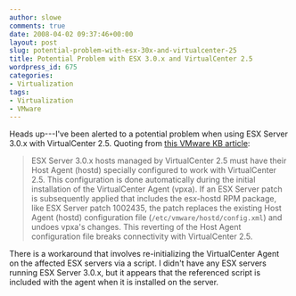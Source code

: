 ```yaml
---
author: slowe
comments: true
date: 2008-04-02 09:37:46+00:00
layout: post
slug: potential-problem-with-esx-30x-and-virtualcenter-25
title: Potential Problem with ESX 3.0.x and VirtualCenter 2.5
wordpress_id: 675
categories:
- Virtualization
tags:
- Virtualization
- VMware
---
```


Heads up---I've been alerted to a potential problem when using ESX Server 3.0.x with VirtualCenter 2.5. Quoting from [this VMware KB article](http://kb.vmware.com/selfservice/microsites/search.do?language=en_US&cmd=displayKC&externalId=1004137):

>ESX Server 3.0.x hosts managed by VirtualCenter 2.5 must have their Host Agent (hostd) specially configured to work with VirtualCenter 2.5. This configuration is done automatically during the initial installation of the VirtualCenter Agent (vpxa). If an ESX Server patch is subsequently applied that includes the esx-hostd RPM package, like ESX Server patch 1002435, the patch replaces the existing Host Agent (hostd) configuration file (`/etc/vmware/hostd/config.xml`) and undoes vpxa's changes. This reverting of the Host Agent configuration file breaks connectivity with VirtualCenter 2.5.

There is a workaround that involves re-initializing the VirtualCenter Agent on the affected ESX servers via a script. I didn't have any ESX servers running ESX Server 3.0.x, but it appears that the referenced script is included with the agent when it is installed on the server.
